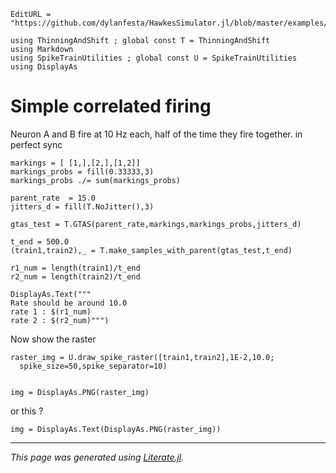 ```@meta
EditURL = "https://github.com/dylanfesta/HawkesSimulator.jl/blob/master/examples/positive_correlations.jl"
```

````@example positive_correlations
using ThinningAndShift ; global const T = ThinningAndShift
using Markdown
using SpikeTrainUtilities ; global const U = SpikeTrainUtilities
using DisplayAs
````

# Simple correlated firing

Neuron A and B fire at 10 Hz each, half of the time they fire together.
in perfect sync

````@example positive_correlations
markings = [ [1,],[2,],[1,2]]
markings_probs = fill(0.33333,3)
markings_probs ./= sum(markings_probs)

parent_rate  = 15.0
jitters_d = fill(T.NoJitter(),3)

gtas_test = T.GTAS(parent_rate,markings,markings_probs,jitters_d)

t_end = 500.0
(train1,train2),_ = T.make_samples_with_parent(gtas_test,t_end)

r1_num = length(train1)/t_end
r2_num = length(train2)/t_end

DisplayAs.Text("""
Rate should be around 10.0
rate 1 : $(r1_num)
rate 2 : $(r2_num)""")
````

Now show the raster

````@example positive_correlations
raster_img = U.draw_spike_raster([train1,train2],1E-2,10.0;
  spike_size=50,spike_separator=10)


img = DisplayAs.PNG(raster_img)
````

or this ?

````@example positive_correlations
img = DisplayAs.Text(DisplayAs.PNG(raster_img))
````

---

*This page was generated using [Literate.jl](https://github.com/fredrikekre/Literate.jl).*

